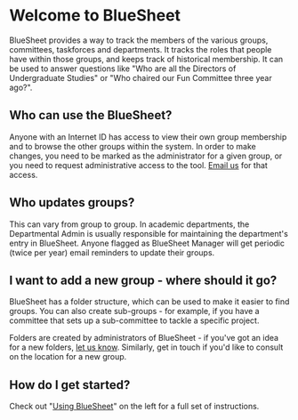 # Welcome to BlueSheet

BlueSheet provides a way to track the members of the various groups, committees, taskforces and departments. It tracks the roles that people have within those groups, and keeps track of historical membership. It can be used to answer questions like "Who are all the Directors of Undergraduate Studies" or "Who chaired our Fun Committee three year ago?".

## Who can use the BlueSheet?

Anyone with an Internet ID has access to view their own group membership and to browse the other groups within the system. In order to make changes, you need to be marked as the administrator for a given group, or you need to request administrative access to the tool. [Email us](mailto:latistecharch@umn.edu) for that access.

## Who updates groups?

This can vary from group to group. In academic departments, the Departmental Admin is usually responsible for maintaining the department's entry in BlueSheet. Anyone flagged as BlueSheet Manager will get periodic (twice per year) email reminders to update their groups.

## I want to add a new group - where should it go?

BlueSheet has a folder structure, which can be used to make it easier to find groups. You can also create sub-groups - for example, if you have a committee that sets up a sub-committee to tackle a specific project.

Folders are created by administrators of BlueSheet - if you've got an idea for a new folders, [let us know](mailto:latistecharch@umn.edu). Similarly, get in touch if you'd like to consult on the location for a new group.

## How do I get started?

Check out "[Using BlueSheet](using-bluesheet)" on the left for a full set of instructions.
